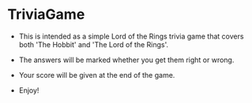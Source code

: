 # TriviaGame

* This is intended as a simple Lord of the Rings trivia game that covers both 'The Hobbit' and 'The Lord of the Rings'.

* The answers will be marked whether you get them right or wrong.

* Your score will be given at the end of the game.

* Enjoy!